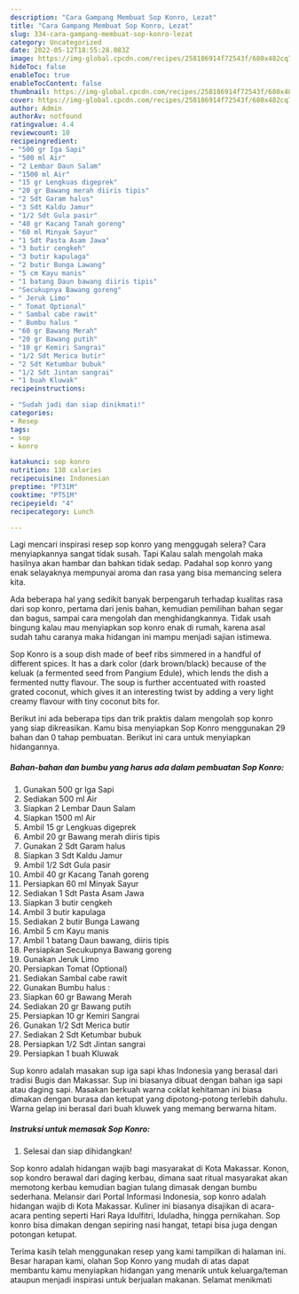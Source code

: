 ```yaml
---
description: "Cara Gampang Membuat Sop Konro, Lezat"
title: "Cara Gampang Membuat Sop Konro, Lezat"
slug: 334-cara-gampang-membuat-sop-konro-lezat
category: Uncategorized
date: 2022-05-12T18:55:28.083Z
image: https://img-global.cpcdn.com/recipes/258186914f72543f/680x482cq70/sop-konro-foto-resep-utama.jpg
hideToc: false
enableToc: true
enableTocContent: false
thumbnail: https://img-global.cpcdn.com/recipes/258186914f72543f/680x482cq70/sop-konro-foto-resep-utama.jpg
cover: https://img-global.cpcdn.com/recipes/258186914f72543f/680x482cq70/sop-konro-foto-resep-utama.jpg
author: Admin
authorAv: notfound
ratingvalue: 4.4
reviewcount: 10
recipeingredient:
- "500 gr Iga Sapi"
- "500 ml Air"
- "2 Lembar Daun Salam"
- "1500 ml Air"
- "15 gr Lengkuas digeprek"
- "20 gr Bawang merah diiris tipis"
- "2 Sdt Garam halus"
- "3 Sdt Kaldu Jamur"
- "1/2 Sdt Gula pasir"
- "40 gr Kacang Tanah goreng"
- "60 ml Minyak Sayur"
- "1 Sdt Pasta Asam Jawa"
- "3 butir cengkeh"
- "3 butir kapulaga"
- "2 butir Bunga Lawang"
- "5 cm Kayu manis"
- "1 batang Daun bawang diiris tipis"
- "Secukupnya Bawang goreng"
- " Jeruk Limo"
- " Tomat Optional"
- " Sambal cabe rawit"
- " Bumbu halus "
- "60 gr Bawang Merah"
- "20 gr Bawang putih"
- "10 gr Kemiri Sangrai"
- "1/2 Sdt Merica butir"
- "2 Sdt Ketumbar bubuk"
- "1/2 Sdt Jintan sangrai"
- "1 buah Kluwak"
recipeinstructions:

- "Sudah jadi dan siap dinikmati!"
categories:
- Resep
tags:
- sop
- konro

katakunci: sop konro 
nutrition: 138 calories
recipecuisine: Indonesian
preptime: "PT31M"
cooktime: "PT51M"
recipeyield: "4"
recipecategory: Lunch

---
```



Lagi mencari inspirasi resep sop konro yang menggugah selera? Cara menyiapkannya sangat tidak susah. Tapi Kalau salah mengolah maka hasilnya akan hambar dan bahkan tidak sedap. Padahal sop konro yang enak selayaknya mempunyai aroma dan rasa yang bisa memancing selera kita.


Ada beberapa hal yang sedikit banyak berpengaruh terhadap kualitas rasa dari sop konro, pertama dari jenis bahan, kemudian pemilihan bahan segar dan bagus, sampai cara mengolah dan menghidangkannya. Tidak usah bingung kalau mau menyiapkan sop konro enak di rumah, karena asal sudah tahu caranya maka hidangan ini mampu menjadi sajian istimewa.

Sop Konro is a soup dish made of beef ribs simmered in a handful of different spices. It has a dark color (dark brown/black) because of the keluak (a fermented seed from Pangium Edule), which lends the dish a fermented nutty flavour. The soup is further accentuated with roasted grated coconut, which gives it an interesting twist by adding a very light creamy flavour with tiny coconut bits for.


Berikut ini ada beberapa tips dan trik praktis dalam mengolah sop konro yang siap dikreasikan. Kamu bisa menyiapkan Sop Konro menggunakan 29 bahan dan 0 tahap pembuatan. Berikut ini cara untuk menyiapkan hidangannya.

<!--inarticleads1-->

##### Bahan-bahan dan bumbu yang harus ada dalam pembuatan Sop Konro:

1. Gunakan 500 gr Iga Sapi
1. Sediakan 500 ml Air
1. Siapkan 2 Lembar Daun Salam
1. Siapkan 1500 ml Air
1. Ambil 15 gr Lengkuas digeprek
1. Ambil 20 gr Bawang merah diiris tipis
1. Gunakan 2 Sdt Garam halus
1. Siapkan 3 Sdt Kaldu Jamur
1. Ambil 1/2 Sdt Gula pasir
1. Ambil 40 gr Kacang Tanah goreng
1. Persiapkan 60 ml Minyak Sayur
1. Sediakan 1 Sdt Pasta Asam Jawa
1. Siapkan 3 butir cengkeh
1. Ambil 3 butir kapulaga
1. Sediakan 2 butir Bunga Lawang
1. Ambil 5 cm Kayu manis
1. Ambil 1 batang Daun bawang, diiris tipis
1. Persiapkan Secukupnya Bawang goreng
1. Gunakan  Jeruk Limo
1. Persiapkan  Tomat (Optional)
1. Sediakan  Sambal cabe rawit
1. Gunakan  Bumbu halus :
1. Siapkan 60 gr Bawang Merah
1. Sediakan 20 gr Bawang putih
1. Persiapkan 10 gr Kemiri Sangrai
1. Gunakan 1/2 Sdt Merica butir
1. Sediakan 2 Sdt Ketumbar bubuk
1. Persiapkan 1/2 Sdt Jintan sangrai
1. Persiapkan 1 buah Kluwak


Sup konro adalah masakan sup iga sapi khas Indonesia yang berasal dari tradisi Bugis dan Makassar. Sup ini biasanya dibuat dengan bahan iga sapi atau daging sapi. Masakan berkuah warna coklat kehitaman ini biasa dimakan dengan burasa dan ketupat yang dipotong-potong terlebih dahulu. Warna gelap ini berasal dari buah kluwek yang memang berwarna hitam. 

<!--inarticleads2-->

##### Instruksi untuk memasak Sop Konro:


1. Selesai dan siap dihidangkan!

Sop konro adalah hidangan wajib bagi masyarakat di Kota Makassar. Konon, sop kondro berawal dari daging kerbau, dimana saat ritual masyarakat akan memotong kerbau kemudian bagian tulang dimasak dengan bumbu sederhana. Melansir dari Portal Informasi Indonesia, sop konro adalah hidangan wajib di Kota Makassar. Kuliner ini biasanya disajikan di acara-acara penting seperti Hari Raya Idulfitri, Iduladha, hingga pernikahan. Sop konro bisa dimakan dengan sepiring nasi hangat, tetapi bisa juga dengan potongan ketupat. 

Terima kasih telah menggunakan resep yang kami tampilkan di halaman ini. Besar harapan kami, olahan Sop Konro yang mudah di atas dapat membantu kamu menyiapkan hidangan yang menarik untuk keluarga/teman ataupun menjadi inspirasi untuk berjualan makanan. Selamat menikmati

